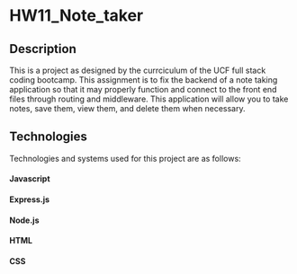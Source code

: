 # HW11_Note_taker

## Description
This is a project as designed by the currciculum of the UCF full stack coding bootcamp. This assignment is to fix the backend of a note taking application so that it may properly function and connect to the front end files through routing and middleware. This application will allow you to take notes, save them, view them, and delete them when necessary.

## Technologies
Technologies and systems used for this project are as follows:

#### Javascript
#### Express.js
#### Node.js
#### HTML
#### CSS